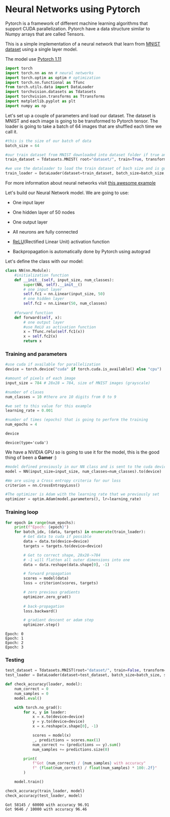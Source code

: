 # Neural Networks using Pytorch

Pytorch is a framework of different machine learning algorithms that support CUDA parallelization. Pytorch have a data structure similar to Numpy arrays that are called Tensors.

This is a simple implementation of a neural network that learn from [MNIST dataset](http://yann.lecun.com/exdb/mnist/) using a single layer model.

The model use [Pytorch 1.11](https://pytorch.org/)


```python
import torch
import torch.nn as nn # neural networks
import torch.optim as optim # optimization
import torch.nn.functional as Tfunc 
from torch.utils.data import DataLoader 
import torchvision.datasets as Tdatasets 
import torchvision.transforms as Ttransforms
import matplotlib.pyplot as plt
import numpy as np
```

Let's set up a couple of parameters and load our dataset. The dataset is MNIST and each image is going to be transformed to Pytorch tensor. The loader is going to take a batch of 64 images that are shuffled each time we call it.


```python
#this is the size of our batch of data
batch_size = 64

#our train dataset from MNIST downloaded into dataset folder if true and transformed into a Pytorch tensor
train_dataset = Tdatasets.MNIST( root="dataset/", train=True, transform=Ttransforms.ToTensor(), download=True )

#we use the dataloader to load the train dataset of bach size and is going to be shuffled
train_loader = DataLoader(dataset=train_dataset, batch_size=batch_size, shuffle=True)
```

For more information about neural networks visit [this awesome example](https://aegeorge42.github.io/)

Let's build our Neural Network model. We are going to use: 

- One input layer

- One hidden layer of 50 nodes

- One output layer

- All neurons are fully connected

- [ReLU](https://en.wikipedia.org/wiki/Rectifier_(neural_networks))(Rectified Linear Unit) activation function

- Backpropagation is automatically done by Pytorch using autograd

Let's define the class with our model:


```python
class NN(nn.Module):
    #initialization function
    def __init__(self, input_size, num_classes):
        super(NN, self).__init__()
        # one input layer 
        self.fc1 = nn.Linear(input_size, 50)
        # one hidden layer
        self.fc2 = nn.Linear(50, num_classes)
        
    #forward function
    def forward(self, x):
        # one output layer
        #use ReLU as activation function
        x = Tfunc.relu(self.fc1(x))
        x = self.fc2(x)
        return x 
```

### Training and parameters


```python
#use cuda if available for parallelization
device = torch.device("cuda" if torch.cuda.is_available() else "cpu")

#amount of pixels of each image
input_size = 784 # 28x28 = 784, size of MNIST images (grayscale)

#number of clases 
num_classes = 10 #there are 10 digits from 0 to 9

#we set to this value for this example
learning_rate = 0.001

#number of times (epochs) that is going to perform the training  
num_epochs = 4
```


```python
device
```




    device(type='cuda')



We have a NVIDIA GPU so is going to use it for the model, this is the good thing of been a **Gamer** :)


```python
#model defined previously in our NN class and is sent to the cuda device in this case
model = NN(input_size=input_size, num_classes=num_classes).to(device)

#We are using a Cross entropy criteria for our loss
criterion = nn.CrossEntropyLoss()

#The optimizer is Adam with the learning rate that we previously set
optimizer = optim.Adam(model.parameters(), lr=learning_rate)
```

### Training loop


```python
for epoch in range(num_epochs):
    print(f"Epoch: {epoch}")
    for batch_idx, (data, targets) in enumerate(train_loader):
        # Get data to cuda if possible
        data = data.to(device=device)
        targets = targets.to(device=device)

        # Get to correct shape, 28x28->784
        # -1 will flatten all outer dimensions into one
        data = data.reshape(data.shape[0], -1) 

        # forward propagation
        scores = model(data)
        loss = criterion(scores, targets)

        # zero previous gradients
        optimizer.zero_grad()
        
        # back-propagation
        loss.backward()

        # gradient descent or adam step
        optimizer.step()
```

    Epoch: 0
    Epoch: 1
    Epoch: 2
    Epoch: 3


### Testing


```python
test_dataset = Tdatasets.MNIST(root="dataset/", train=False, transform=Ttransforms.ToTensor(), download=True)
test_loader = DataLoader(dataset=test_dataset, batch_size=batch_size, shuffle=True)
```


```python
def check_accuracy(loader, model):
    num_correct = 0
    num_samples = 0
    model.eval()

    with torch.no_grad():
        for x, y in loader:
            x = x.to(device=device)
            y = y.to(device=device)
            x = x.reshape(x.shape[0], -1)

            scores = model(x)
            _, predictions = scores.max(1)
            num_correct += (predictions == y).sum()
            num_samples += predictions.size(0)

        print(
            f"Got {num_correct} / {num_samples} with accuracy"
            f" {float(num_correct) / float(num_samples) * 100:.2f}"
        )

    model.train()
```


```python
check_accuracy(train_loader, model)
check_accuracy(test_loader, model)
```

    Got 58145 / 60000 with accuracy 96.91
    Got 9646 / 10000 with accuracy 96.46

